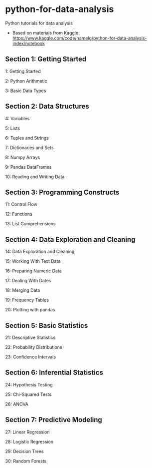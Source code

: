 # python-for-data-analysis
Python tutorials for data analysis

* Based on materials from Kaggle:
https://www.kaggle.com/code/hamelg/python-for-data-analysis-index/notebook

## Section 1: Getting Started

1: Getting Started

2: Python Arithmetic

3: Basic Data Types

## Section 2: Data Structures

4: Variables

5: Lists

6: Tuples and Strings

7: Dictionaries and Sets

8: Numpy Arrays

9: Pandas DataFrames

10: Reading and Writing Data


## Section 3: Programming Constructs

11: Control Flow

12: Functions

13: List Comprehensions

## Section 4: Data Exploration and Cleaning
14: Data Exploration and Cleaning

15: Working With Text Data

16: Preparing Numeric Data

17: Dealing With Dates

18: Merging Data

19: Frequency Tables

20: Plotting with pandas

## Section 5: Basic Statistics
21: Descriptive Statistics

22: Probability Distributions

23: Confidence Intervals

## Section 6: Inferential Statistics
24: Hypothesis Testing

25: Chi-Squared Tests

26: ANOVA

## Section 7: Predictive Modeling
27: Linear Regression

28: Logistic Regression

29: Decision Trees

30: Random Forests
